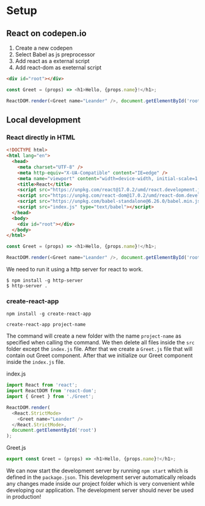 # Setup

## React on codepen.io

1. Create a new codepen
2. Select Babel as js preprocessor
3. Add react as a external script
4. Add react-dom as exeternal script

```html
<div id="root"></div>
```

```js
const Greet = (props) => <h1>Hello, {props.name}!</h1>;

ReactDOM.render(<Greet name="Leander" />, document.getElementById('root'));
```

## Local development

### React directly in HTML

```html
<!DOCTYPE html>
<html lang="en">
  <head>
    <meta charset="UTF-8" />
    <meta http-equiv="X-UA-Compatible" content="IE=edge" />
    <meta name="viewport" content="width=device-width, initial-scale=1.0" />
    <title>React</title>
    <script src="https://unpkg.com/react@17.0.2/umd/react.development.js"></script>
    <script src="https://unpkg.com/react-dom@17.0.2/umd/react-dom.development.js"></script>
    <script src="https://unpkg.com/babel-standalone@6.26.0/babel.min.js"></script>
    <script src="index.js" type="text/babel"></script>
  </head>
  <body>
    <div id="root"></div>
  </body>
</html>
```

```js
const Greet = (props) => <h1>Hello, {props.name}!</h1>;

ReactDOM.render(<Greet name="Leander" />, document.getElementById('root'));
```

We need to run it using a http server for react to work.

```
$ npm install -g http-server
$ http-server .
```

### create-react-app

`npm install -g create-react-app`

`create-react-app project-name`

The command will create a new folder with the name `project-name` as specified when calling the command. We then delete all files inside the `src` folder except the `index.js` file.
After that we create a `Greet.js` file that will contain out Greet component. After that we initialize our Greet component inside the `index.js` file.

index.js

```js
import React from 'react';
import ReactDOM from 'react-dom';
import { Greet } from './Greet';

ReactDOM.render(
  <React.StrictMode>
    <Greet name="Leander" />
  </React.StrictMode>,
  document.getElementById('root')
);
```

Greet.js

```js
export const Greet = (props) => <h1>Hello, {props.name}!</h1>;
```

We can now start the development server by running `npm start` which is defined in the `package.json`.
This development server automatically reloads any changes made inside our project folder which is very convenient while developing our application. The development server should never be used in production!
